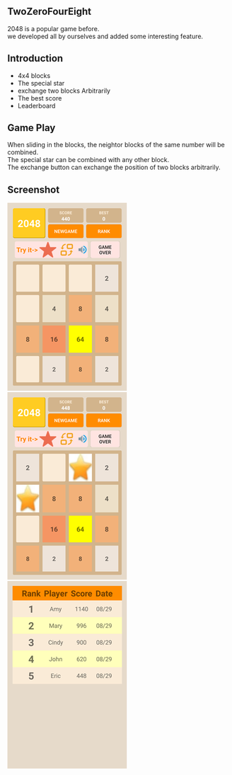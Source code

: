 ## TwoZeroFourEight
2048 is a popular game before.<br>
we developed all by ourselves and added some interesting feature.<br>

## Introduction
* 4x4 blocks
* The special star
* exchange two blocks Arbitrarily
* The best score
* Leaderboard

## Game Play
When sliding in the blocks, the neightor blocks of the same number will be combined.<br>
The special star can be combined with any other block.<br>
The exchange button can exchange the position of two blocks arbitrarily.<br>

## Screenshot
![Image01](https://github.com/EricSyu/TwoZeroFourEight/blob/master/image/01.png?raw=true "Game screen")
![Image02](https://github.com/EricSyu/TwoZeroFourEight/blob/master/image/02.png?raw=true "Game screen")
![Image03](https://github.com/EricSyu/TwoZeroFourEight/blob/master/image/03.png?raw=true "Rank screen")
